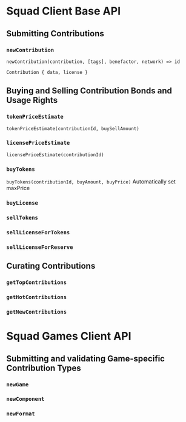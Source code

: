 # Squad Client Base API

## Submitting Contributions

### `newContribution`
`newContribution(contribution, [tags], benefactor, network) => id`

`Contribution { data, license }`

## Buying and Selling Contribution Bonds and Usage Rights

### `tokenPriceEstimate`
`tokenPriceEstimate(contributionId, buySellAmount)`

### `licensePriceEstimate`
`licensePriceEstimate(contributionId)`

### `buyTokens`
`buyTokens(contributionId, buyAmount, buyPrice)`
Automatically set maxPrice

### `buyLicense`

### `sellTokens`

### `sellLicenseForTokens`

### `sellLicenseForReserve`

## Curating Contributions

### `getTopContributions`

### `getHotContributions`

### `getNewContributions`

# Squad Games Client API

## Submitting and validating Game-specific Contribution Types

### `newGame`

### `newComponent`

### `newFormat`
